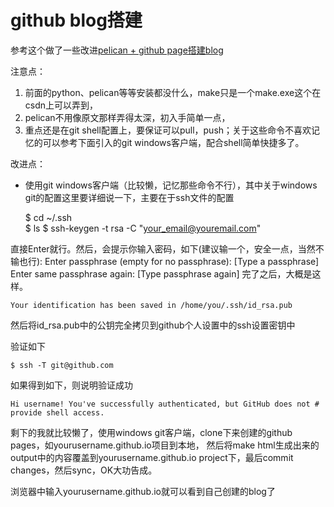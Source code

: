 
# github blog搭建 #

参考这个做了一些改进[pelican + github page搭建blog](http://www.cnblogs.com/ballwql/p/pelican.html)

注意点：

1. 前面的python、pelican等等安装都没什么，make只是一个make.exe这个在csdn上可以弄到，
2. pelican不用像原文那样弄得太深，初入手简单一点，
3. 重点还是在git shell配置上，要保证可以pull，push；关于这些命令不喜欢记忆的可以参考下面引入的git windows客户端，配合shell简单快捷多了。

改进点：

- 使用git windows客户端（比较懒，记忆那些命令不行），其中关于windows git的配置这里要详细说一下，主要在于ssh文件的配置

    $ cd ~/.ssh   
    $ ls
    $ ssh-keygen -t rsa -C "your_email@youremail.com"

直接Enter就行。然后，会提示你输入密码，如下(建议输一个，安全一点，当然不输也行): Enter passphrase (empty for no passphrase): [Type a passphrase] 
Enter same passphrase again: [Type passphrase again]
完了之后，大概是这样。

    Your identification has been saved in /home/you/.ssh/id_rsa.pub

然后将id_rsa.pub中的公钥完全拷贝到github个人设置中的ssh设置密钥中

验证如下

    $ ssh -T git@github.com

如果得到如下，则说明验证成功

    Hi username! You've successfully authenticated, but GitHub does not # provide shell access.

剩下的我就比较懒了，使用windows git客户端，clone下来创建的github pages，如yourusername.github.io项目到本地， 然后将make html生成出来的output中的内容覆盖到yourusername.github.io project下，最后commit changes，然后sync，OK大功告成。

浏览器中输入yourusername.github.io就可以看到自己创建的blog了
